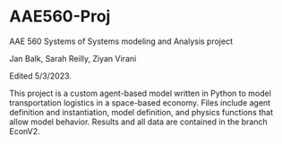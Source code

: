 # AAE560-Proj
AAE 560 Systems of Systems modeling and Analysis project

Jan Balk, Sarah Reilly, Ziyan Virani

Edited 5/3/2023. 

This project is a custom agent-based model written in Python to model transportation logistics in a space-based economy. Files include agent definition and instantiation, model definition, and physics functions that allow model behavior. Results and all data are contained in the branch EconV2.
